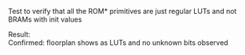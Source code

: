 Test to verify that all the ROM* primitives are just regular LUTs and not BRAMs with init values  
  
Result:  
Confirmed: floorplan shows as LUTs and no unknown bits observed  
